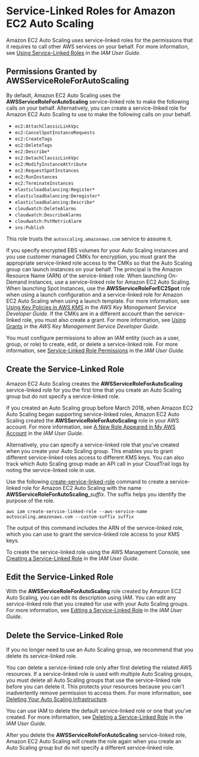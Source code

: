 # Service\-Linked Roles for Amazon EC2 Auto Scaling<a name="autoscaling-service-linked-role"></a>

Amazon EC2 Auto Scaling uses service\-linked roles for the permissions that it requires to call other AWS services on your behalf\. For more information, see [Using Service\-Linked Roles](http://docs.aws.amazon.com/IAM/latest/UserGuide/using-service-linked-roles.html) in the *IAM User Guide*\.

## Permissions Granted by AWSServiceRoleForAutoScaling<a name="service-linked-role-permissions"></a>

By default, Amazon EC2 Auto Scaling uses the **AWSServiceRoleForAutoScaling** service\-linked role to make the following calls on your behalf\. Alternatively, you can create a service\-linked role for Amazon EC2 Auto Scaling to use to make the following calls on your behalf\.
+ `ec2:AttachClassicLinkVpc`
+ `ec2:CancelSpotInstanceRequests`
+ `ec2:CreateTags`
+ `ec2:DeleteTags`
+ `ec2:Describe*`
+ `ec2:DetachClassicLinkVpc`
+ `ec2:ModifyInstanceAttribute`
+ `ec2:RequestSpotInstances`
+ `ec2:RunInstances`
+ `ec2:TerminateInstances`
+ `elasticloadbalancing:Register*`
+ `elasticloadbalancing:Deregister*`
+ `elasticloadbalancing:Describe*`
+ `cloudwatch:DeleteAlarms`
+ `cloudwatch:DescribeAlarms`
+ `cloudwatch:PutMetricAlarm`
+ `sns:Publish`

This role trusts the `autoscaling.amazonaws.com` service to assume it\.

If you specify encrypted EBS volumes for your Auto Scaling instances and you use customer managed CMKs for encryption, you must grant the appropriate service\-linked role access to the CMKs so that the Auto Scaling group can launch instances on your behalf\. The principal is the Amazon Resource Name \(ARN\) of the service\-linked role\. When launching On\-Demand instances, use a service\-linked role for Amazon EC2 Auto Scaling\. When launching Spot Instances, use the **AWSServiceRoleForEC2Spot** role when using a launch configuration and a service\-linked role for Amazon EC2 Auto Scaling when using a launch template\. For more information, see [Using Key Policies in AWS KMS](http://docs.aws.amazon.com/kms/latest/developerguide/key-policies.html) in the *AWS Key Management Service Developer Guide*\. If the CMKs are in a different account than the service\-linked role, you must also create a grant\. For more information, see [Using Grants](http://docs.aws.amazon.com/kms/latest/developerguide/grants.html) in the *AWS Key Management Service Developer Guide*\.

You must configure permissions to allow an IAM entity \(such as a user, group, or role\) to create, edit, or delete a service\-linked role\. For more information, see [Service\-Linked Role Permissions](http://docs.aws.amazon.com/IAM/latest/UserGuide/using-service-linked-roles.html#service-linked-role-permissions) in the *IAM User Guide*\.

## Create the Service\-Linked Role<a name="create-service-linked-role"></a>

Amazon EC2 Auto Scaling creates the **AWSServiceRoleForAutoScaling** service\-linked role for you the first time that you create an Auto Scaling group but do not specify a service\-linked role\.

If you created an Auto Scaling group before March 2018, when Amazon EC2 Auto Scaling began supporting service\-linked roles, Amazon EC2 Auto Scaling created the **AWSServiceRoleForAutoScaling** role in your AWS account\. For more information, see [A New Role Appeared in My AWS Account](http://docs.aws.amazon.com/IAM/latest/UserGuide/troubleshoot_roles.html#troubleshoot_roles_new-role-appeared) in the *IAM User Guide*\.

Alternatively, you can specify a service\-linked role that you've created when you create your Auto Scaling group\. This enables you to grant different service\-linked roles access to different KMS keys\. You can also track which Auto Scaling group made an API call in your CloudTrail logs by noting the service\-linked role in use\.

Use the following [create\-service\-linked\-role](http://docs.aws.amazon.com/cli/latest/reference/iam/create-service-linked-role.html) command to create a service\-linked role for Amazon EC2 Auto Scaling with the name **AWSServiceRoleForAutoScaling**\_*suffix*\. The suffix helps you identify the purpose of the role\.

```
aws iam create-service-linked-role --aws-service-name autoscaling.amazonaws.com --custom-suffix suffix
```

The output of this command includes the ARN of the service\-linked role, which you can use to grant the service\-linked role access to your KMS keys\.

To create the service\-linked role using the AWS Management Console, see [Creating a Service\-Linked Role](http://docs.aws.amazon.com/IAM/latest/UserGuide/using-service-linked-roles.html#create-service-linked-role) in the *IAM User Guide*\.

## Edit the Service\-Linked Role<a name="edit-service-linked-role"></a>

With the **AWSServiceRoleForAutoScaling** role created by Amazon EC2 Auto Scaling, you can edit its description using IAM\. You can edit any service\-linked role that you created for use with your Auto Scaling groups\. For more information, see [Editing a Service\-Linked Role](http://docs.aws.amazon.com/IAM/latest/UserGuide/using-service-linked-roles.html#edit-service-linked-role) in the *IAM User Guide*\.

## Delete the Service\-Linked Role<a name="delete-service-linked-role"></a>

If you no longer need to use an Auto Scaling group, we recommend that you delete its service\-linked role\.

You can delete a service\-linked role only after first deleting the related AWS resources\. If a service\-linked role is used with multiple Auto Scaling groups, you must delete all Auto Scaling groups that use the service\-linked role before you can delete it\. This protects your resources because you can't inadvertently remove permission to access them\. For more information, see [Deleting Your Auto Scaling Infrastructure](as-process-shutdown.md)\.

You can use IAM to delete the default service\-linked role or one that you've created\. For more information, see [Deleting a Service\-Linked Role](http://docs.aws.amazon.com/IAM/latest/UserGuide/using-service-linked-roles.html#delete-service-linked-role) in the *IAM User Guide*\.

After you delete the **AWSServiceRoleForAutoScaling** service\-linked role, Amazon EC2 Auto Scaling will create the role again when you create an Auto Scaling group but do not specify a different service\-linked role\.
